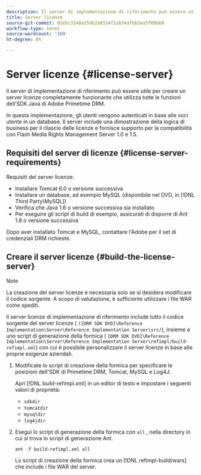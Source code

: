 ```yaml
---
description: Il server di implementazione di riferimento può essere utile per creare un server licenze completamente funzionante che utilizza tutte le funzioni dell’SDK Java di Adobe Primetime DRM.
title: Server licenze
source-git-commit: 02ebc3548a254b2a6554f1ab34afbb3ea5f09bb8
workflow-type: tm+mt
source-wordcount: '269'
ht-degree: 0%

---
```


# Server licenze {#license-server}

Il server di implementazione di riferimento può essere utile per creare un server licenze completamente funzionante che utilizza tutte le funzioni dell’SDK Java di Adobe Primetime DRM.

In questa implementazione, gli utenti vengono autenticati in base alle voci utente in un database. Il server include una dimostrazione della logica di business per il rilascio delle licenze e fornisce supporto per la compatibilità con Flash Media Rights Management Server 1.0 e 1.5.

## Requisiti del server di licenze {#license-server-requirements}

Requisiti del server licenze:

* Installare Tomcat 6.0 o versione successiva
* Installare un database, ad esempio MySQL (disponibile nel DVD, in [!DNL Third Party\MySQL])
* Verifica che Java 1.6 o versione successiva sia installato
* Per eseguire gli script di build di esempio, assicurati di disporre di Ant 1.8 o versione successiva

Dopo aver installato Tomcat e MySQL, contattare l&#39;Adobe per il set di credenziali DRM richieste.

## Creare il server licenze {#build-the-license-server}

>[!NOTE]
>
>La creazione del server licenze è necessaria solo se si desidera modificare il codice sorgente. A scopo di valutazione, è sufficiente utilizzare i file WAR come spediti.

Il server licenze di implementazione di riferimento include tutto il codice sorgente del server licenze ( `([DRM SDK DVD]\Reference Implementation\Server\Reference Implementation Server\src/`), insieme a uno script di generazione della formica ( `[DRM SDK DVD]\Reference Implementation\Server\Reference Implementation Server\refimpl/build-refimpl.xml`) con cui è possibile personalizzare il server licenze in base alle proprie esigenze aziendali.

1. Modificate lo script di creazione della formica per specificare le posizioni dell&#39;SDK di Primetime DRM, Tomcat, MySQL e Log4J.

   Apri [!DNL build-refimpl.xml] in un editor di testo e impostare i seguenti valori di proprietà:

   * `sdkdir`
   * `tomcatdir`
   * `mysqldir`
   * `log4jdir`

1. Esegui lo script di generazione della formica con `all` , nella directory in cui si trova lo script di generazione Ant.

   ```
   ant -f build-refimpl.xml all
   ```

   Lo script di creazione della formica crea un [!DNL refimpl-build/wars] che include i file WAR del server.
